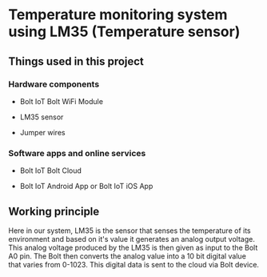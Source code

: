 # Temperature monitoring system using LM35 (Temperature sensor)

## Things used in this project

### Hardware components

- Bolt IoT Bolt WiFi Module

- LM35 sensor

- Jumper wires

### Software apps and online services

- Bolt IoT Bolt Cloud

- Bolt IoT Android App or Bolt IoT iOS App

## Working principle

Here in our system, LM35 is the sensor that senses the temperature of its environment and based on it's value it generates an analog output voltage. This analog voltage produced by the LM35 is then given as input to the Bolt A0 pin. The Bolt then converts the analog value into a 10 bit digital value that varies from 0-1023. This digital data is sent to the cloud via Bolt device.


